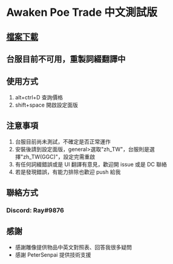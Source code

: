 # Awaken Poe Trade 中文測試版
## [檔案下載](https://github.com/hray3182/awakened-poe-trade/releases/latest)

## 台服目前不可用，重製詞綴翻譯中

## 使用方式
1. alt+ctrl+D 查詢價格
2. shift+space 開啟設定面版

## 注意事項
1. 台服目前尚未測試，不確定是否正常運作
2. 安裝後請到設定面版，general>選取"zh_TW"，台服則是選擇"zh_TW(GGC)"，設定完需重啟
3. 有任何詞綴錯誤或是 UI 翻譯有意見，歡迎開 issue 或是 DC 聯絡
4. 若是發現錯誤，有能力排除也歡迎 push 給我

## 聯絡方式
### Discord: Ray#9876


## 感謝
* 感謝雕像提供物品中英文對照表、回答我很多疑問
* 感謝 PeterSenpai 提供技術支援
